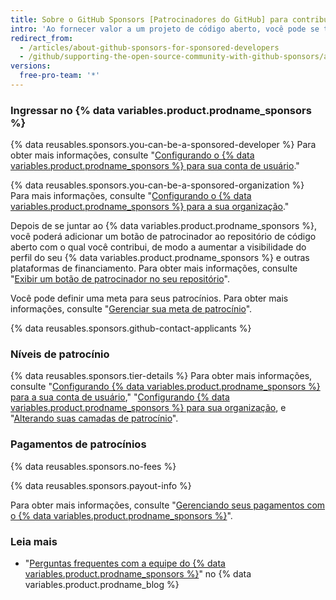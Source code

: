 ```yaml
---
title: Sobre o GitHub Sponsors [Patrocinadores do GitHub] para contribuidores de código aberto
intro: 'Ao fornecer valor a um projeto de código aberto, você pode se tornar um contribuidor patrocinado para receber pagamentos pelo seu trabalho.'
redirect_from:
  - /articles/about-github-sponsors-for-sponsored-developers
  - /github/supporting-the-open-source-community-with-github-sponsors/about-github-sponsors-for-sponsored-developers
versions:
  free-pro-team: '*'
---
```


### Ingressar no {% data variables.product.prodname_sponsors %}

{% data reusables.sponsors.you-can-be-a-sponsored-developer %} Para obter mais informações, consulte "[Configurando o {% data variables.product.prodname_sponsors %} para sua conta de usuário](/github/supporting-the-open-source-community-with-github-sponsors/setting-up-github-sponsors-for-your-user-account)."

{% data reusables.sponsors.you-can-be-a-sponsored-organization %} Para mais informações, consulte "[Configurando o {% data variables.product.prodname_sponsors %} para a sua organização](/github/supporting-the-open-source-community-with-github-sponsors/setting-up-github-sponsors-for-your-organization)."

Depois de se juntar ao {% data variables.product.prodname_sponsors %}, você poderá adicionar um botão de patrocinador ao repositório de código aberto com o qual você contribui, de modo a aumentar a visibilidade do perfil do seu {% data variables.product.prodname_sponsors %} e outras plataformas de financiamento. Para obter mais informações, consulte "[Exibir um botão de patrocinador no seu repositório](/articles/displaying-a-sponsor-button-in-your-repository)".

Você pode definir uma meta para seus patrocínios. Para obter mais informações, consulte "[Gerenciar sua meta de patrocínio](/github/supporting-the-open-source-community-with-github-sponsors/managing-your-sponsorship-goal)".

{% data reusables.sponsors.github-contact-applicants %}

### Níveis de patrocínio

{% data reusables.sponsors.tier-details %} Para obter mais informações, consulte "[Configurando {% data variables.product.prodname_sponsors %} para a sua conta de usuário](/github/supporting-the-open-source-community-with-github-sponsors/setting-up-github-sponsors-for-your-user-account)," "[Configurando {% data variables.product.prodname_sponsors %} para sua organização](/github/supporting-the-open-source-community-with-github-sponsors/setting-up-github-sponsors-for-your-organization), e "[Alterando suas camadas de patrocínio](/articles/changing-your-sponsorship-tiers)".

### Pagamentos de patrocínios

{% data reusables.sponsors.no-fees %}

{% data reusables.sponsors.payout-info %}

Para obter mais informações, consulte "[Gerenciando seus pagamentos com o {% data variables.product.prodname_sponsors %}](/github/supporting-the-open-source-community-with-github-sponsors/managing-your-payouts-from-github-sponsors)".

### Leia mais
- "[Perguntas frequentes com a equipe do {% data variables.product.prodname_sponsors %}](https://github.blog/2019-06-12-faq-with-the-github-sponsors-team/)" no {% data variables.product.prodname_blog %}
